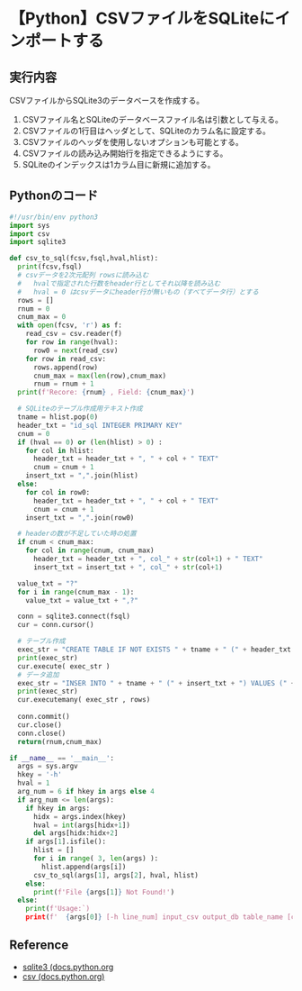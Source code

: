 # 【Python】CSVファイルをSQLiteにインポートする

## 実行内容
CSVファイルからSQLite3のデータベースを作成する。
1. CSVファイル名とSQLiteのデータベースファイル名は引数として与える。
2. CSVファイルの1行目はヘッダとして、SQLiteのカラム名に設定する。
3. CSVファイルのヘッダを使用しないオプションも可能とする。
4. CSVファイルの読み込み開始行を指定できるようにする。
5. SQLiteのインデックスは1カラム目に新規に追加する。

## Pythonのコード

```Python
#!/usr/bin/env python3
import sys
import csv
import sqlite3

def csv_to_sql(fcsv,fsql,hval,hlist):
  print(fcsv,fsql)
  # csvデータを2次元配列 rowsに読み込む
  #   hvalで指定された行数をheader行としてそれ以降を読み込む
  #   hval = 0 はcsvデータにheader行が無いもの（すべてデータ行）とする
  rows = []
  rnum = 0
  cnum_max = 0
  with open(fcsv, 'r') as f: 
    read_csv = csv.reader(f)
    for row in range(hval):
      row0 = next(read_csv)
    for row in read_csv:
      rows.append(row)
      cnum_max = max(len(row),cnum_max)
      rnum = rnum + 1
  print(f'Recore: {rnum} , Field: {cnum_max}')

  # SQLiteのテーブル作成用テキスト作成
  tname = hlist.pop(0)
  header_txt = "id_sql INTEGER PRIMARY KEY"
  cnum = 0
  if (hval == 0) or (len(hlist) > 0) :
    for col in hlist:
      header_txt = header_txt + ", " + col + " TEXT"
      cnum = cnum + 1
    insert_txt = ",".join(hlist)
  else:
    for col in row0:
      header_txt = header_txt + ", " + col + " TEXT"
      cnum = cnum + 1
    insert_txt = ",".join(row0)

  # headerの数が不足していた時の処置
  if cnum < cnum_max:
    for col in range(cnum, cnum_max)
      header_txt = header_txt + ", col_" + str(col+1) + " TEXT"
      insert_txt = insert_txt + ", col_" + str(col+1)

  value_txt = "?"
  for i in range(cnum_max - 1):
    value_txt = value_txt + ",?"

  conn = sqlite3.connect(fsql)
  cur = conn.cursor()

  # テーブル作成
  exec_str = "CREATE TABLE IF NOT EXISTS " + tname + " (" + header_txt + ")"
  print(exec_str)
  cur.execute( exec_str )
  # データ追加
  exec_str = "INSER INTO " + tname + " (" + insert_txt + ") VALUES (" + value_txt + ")"
  print(exec_str)
  cur.executemany( exec_str , rows)
  
  conn.commit()
  cur.close()
  conn.close()
  return(rnum,cnum_max)

if __name__ == '__main__':
  args = sys.argv
  hkey = '-h'
  hval = 1
  arg_num = 6 if hkey in args else 4
  if arg_num <= len(args):
    if hkey in args:
      hidx = args.index(hkey)
      hval = int(args[hidx+1])
      del args[hidx:hidx+2]
    if args[1].isfile():
      hlist = []
      for i in range( 3, len(args) ):
        hlist.append(args[i])
      csv_to_sql(args[1], args[2], hval, hlist)
    else:
      print(f'File {args[1]} Not Found!')
  else:
    print(f'Usage:`)
    print(f'  {args[0]} [-h line_num] input_csv output_db table_name [col1 col2 col3]')
```

## Reference
* [sqlite3 (docs.python.org](https://docs.python.org/ja/3/library/sqlite3.html)
* [csv (docs.python.org)](https://docs.python.org/ja/3/library/csv.html)
